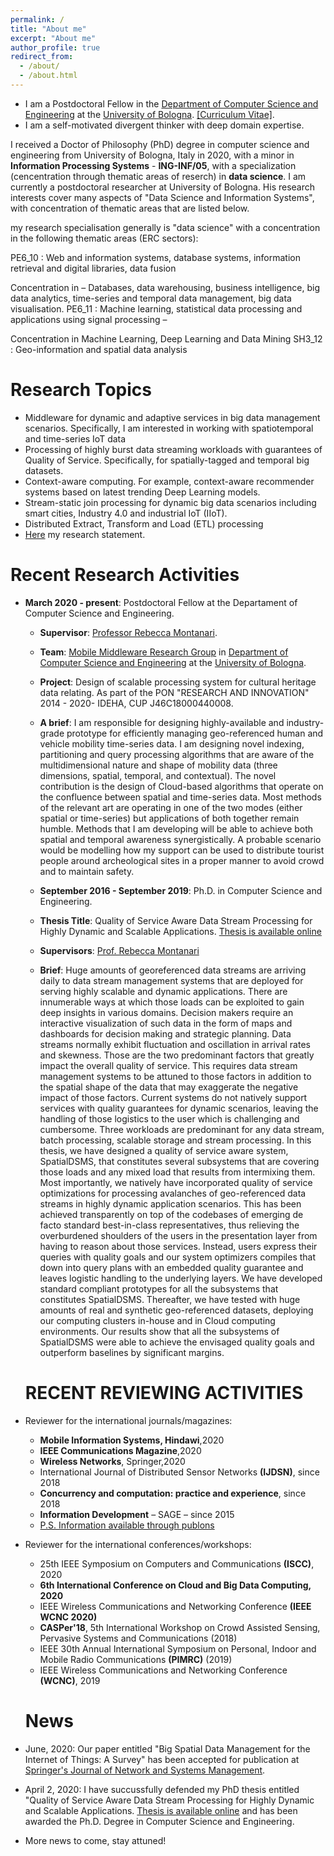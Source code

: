 ```yaml
---
permalink: /
title: "About me"
excerpt: "About me"
author_profile: true
redirect_from: 
  - /about/
  - /about.html
---
```


* I am a Postdoctoral Fellow in the [Department of Computer Science and Engineering](https://disi.unibo.it/it/) at the [University of Bologna](https://www.unibo.it/). [[Curriculum Vitae]](http://IsamAljawarneh.github.io/files/CV_ALJAWARNEH_2020.pdf).
* I am a self-motivated divergent thinker with deep domain expertise.

I received a Doctor of Philosophy (PhD) degree in computer science and engineering from University of Bologna, Italy in 2020, with a minor in **Information Processing Systems** - **ING-INF/05**, with a specialization (cencentration through thematic areas of reserch) in **data science**. I am currently a postdoctoral researcher at University of Bologna. His research interests cover many aspects of "Data Science and Information Systems", with concentration of thematic areas that are listed below.

my research specialisation generally is "data science" with a concentration in the following thematic areas (ERC sectors):

PE6_10 : Web and information systems, database systems, information retrieval and digital libraries, data fusion

Concentration in – Databases, data warehousing, business intelligence, big data analytics, time-series and temporal data management, big data visualisation. 
PE6_11 : Machine learning, statistical data processing and applications using signal processing –

Concentration in Machine Learning, Deep Learning and Data Mining
SH3_12 : Geo-information and spatial data analysis

# Research Topics
* Middleware for dynamic and adaptive services in big data management scenarios. Specifically, I am interested in working with spatiotemporal and time-series IoT data
* Processing of highly burst data streaming workloads with guarantees of Quality of Service. Specifically, for spatially-tagged and temporal big datasets.
* Context-aware computing. For example, context-aware recommender systems based on latest trending Deep Learning models.
* Stream-static join processing for dynamic big data scenarios including smart cities, Industry 4.0 and industrial IoT (IIoT).
* Distributed Extract, Transform and Load (ETL) processing
* [Here](http://IsamAljawarneh.github.io/files/ResearchStatement_ALJAWARNEH.pdf) my research statement.

# Recent Research Activities
* **March 2020 - present**: Postdoctoral Fellow at the Departament of Computer Science and Engineering.
  * **Supervisor**: [Professor Rebecca Montanari](https://www.unibo.it/sitoweb/rebecca.montanari/cv-en).
  * **Team**: [Mobile Middleware Research Group](https://middleware.unibo.it/) in [Department of Computer Science and Engineering](https://disi.unibo.it/it/) at the [University of Bologna](https://www.unibo.it/en).
   * **Project**: Design of scalable processing system for cultural heritage data relating. As part of the PON "RESEARCH AND INNOVATION" 2014 - 2020- IDEHA, CUP J46C18000440008.
  * **A brief**: I am responsible for designing highly-available and industry-grade prototype for efficiently managing geo-referenced human and vehicle mobility time-series data. I am designing novel indexing, partitioning and query processing algorithms that are aware of the multidimensional nature and shape of mobility data (three dimensions, spatial, temporal, and contextual). The novel contribution is the design of Cloud-based algorithms that operate on the confluence between spatial and time-series data. Most methods of the relevant art are operating in one of the two modes (either spatial or time-series) but applications of both together remain humble. Methods that I am developing will be able to achieve both spatial and temporal awareness synergistically. A probable scenario would be modelling how my support can be used to distribute tourist people around archeological sites in a proper manner to avoid crowd and to maintain safety.
  
  * **September 2016 - September 2019**: Ph.D. in Computer Science and Engineering.
  * **Thesis Title**: Quality of Service Aware Data Stream Processing for Highly Dynamic and Scalable Applications. [Thesis is available online](http://amsdottorato.unibo.it/9402/1/PhD-Thesis-ALJAWARNEH.pdf)
  * **Supervisors**: [Prof. Rebecca Montanari](https://www.unibo.it/sitoweb/rebecca.montanari/cv-en)
  * **Brief**: Huge amounts of georeferenced data streams are arriving daily to data stream management systems that are deployed for serving highly scalable and dynamic applications. There are innumerable ways at which those loads can be exploited to gain deep insights in various domains. Decision makers require an interactive visualization of such data in the form of maps and dashboards for decision making and strategic planning. Data streams normally exhibit fluctuation and oscillation in arrival rates and skewness. Those are the two predominant factors that greatly impact the overall quality of service. This requires data stream management systems to be attuned to those factors in addition to the spatial shape of the data that may exaggerate the negative impact of those factors. Current systems do not natively support services with quality guarantees for dynamic scenarios, leaving the handling of those logistics to the user which is challenging and cumbersome. Three workloads are predominant for any data stream, batch processing, scalable storage and stream processing. In this thesis, we have designed a quality of service aware system, SpatialDSMS, that constitutes several subsystems that are covering those loads and any mixed load that results from intermixing them. Most importantly, we natively have incorporated quality of service optimizations for processing avalanches of geo-referenced data streams in highly dynamic application scenarios. This has been achieved transparently on top of the codebases of emerging de facto standard best-in-class representatives, thus relieving the overburdened shoulders of the users in the presentation layer from having to reason about those services. Instead, users express their queries with quality goals and our system optimizers compiles that down into query plans with an embedded quality guarantee and leaves logistic handling to the underlying layers. We have developed standard compliant prototypes for all the subsystems that constitutes SpatialDSMS. Thereafter, we have tested with huge amounts of real and synthetic geo-referenced datasets, deploying our computing clusters in-house and in Cloud computing environments. Our results show that all the subsystems of SpatialDSMS were able to achieve the envisaged quality goals and outperform baselines by significant margins.
  
  # RECENT REVIEWING ACTIVITIES
* Reviewer for the international journals/magazines:
    * **Mobile Information Systems, Hindawi**,2020
    * **IEEE Communications Magazine**,2020
    * **Wireless Networks**, Springer,2020
    * International Journal of Distributed Sensor Networks **(IJDSN)**, since 2018
    * **Concurrency and computation: practice and experience**, since 2018
    * **Information Development** – SAGE – since 2015
     * [P.S. Information available through publons](https://publons.com/researcher/1547696/isam-mashhour-al-jawarneh/)
* Reviewer for the international conferences/workshops:
    * 25th IEEE Symposium on Computers and Communications **(ISCC)**, 2020
    * **6th International Conference on Cloud and Big Data Computing, 2020**
    * IEEE Wireless Communications and Networking Conference **(IEEE WCNC 2020)**
    * **CASPer'18**, 5th International Workshop on Crowd Assisted Sensing, Pervasive Systems and Communications (2018)
    * IEEE 30th Annual International Symposium on Personal, Indoor and Mobile Radio Communications **(PIMRC)** (2019)
    * IEEE Wireless Communications and Networking Conference **(WCNC)**, 2019
  
  # News
* June, 2020: Our paper entitled "Big Spatial Data Management for the Internet of Things: A Survey" has been accepted for publication at [Springer's Journal of Network and Systems Management](https://www.springer.com/journal/10922).
* April 2, 2020: I have succussfully defended my PhD thesis entitled "Quality of Service Aware Data Stream Processing for Highly Dynamic and Scalable Applications. [Thesis is available online](http://amsdottorato.unibo.it/9402/1/PhD-Thesis-ALJAWARNEH.pdf) and has been awarded the Ph.D. Degree in Computer Science and Engineering.
* More news to come, stay attuned!
